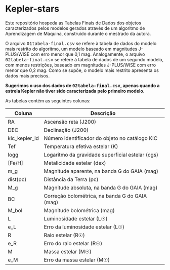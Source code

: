# Kepler-stars
Este repositório hospeda as Tabelas Finais de Dados dos objetos caracterizados pelos modelos gerados através de um algoritmo de Aprendizagem de Máquina, construído durante o mestrado da autora.

O arquivo <kbd>01tabela-final.csv</kbd> se refere à tabela de dados do modelo mais restrito do algoritmo, um modelo baseado em magnitudes J-PLUS/WISE com erro menor que 0,1 mag. Analogamente, o arquivo <kbd>02tabela-final.csv</kbd> se refere à tabela de dados de um segundo modelo, com menos restrições, baseado em magnitudes J-PLUS/WISE com erro menor que 0,2 mag. Como se supõe, o modelo mais restrito apresenta os dados mais precisos. 

**Sugerimos o uso dos dados de <kbd>02tabela-final.csv</kbd>, apenas quando a estrela Kepler não tiver sido caracterizada pelo primeiro modelo.**

As tabelas contém as seguintes colunas:

| Coluna        | Descrição     |
| ------------- | ------------- |
| RA            | Ascensão reta (J200) |
| DEC           | Declinação  (J200)|
| kic_kepler_id | Número identificador do objeto no catálogo KIC |
| Tef           | Temperatura efetiva estelar (K) |
| logg          | Logaritmo da gravidade superficial estelar (cgs) |
| [Fe/H]        | Metalicidade estelar (dex) |
| m_g           | Magnitude aparente, na banda G do GAIA (mag) |
| dist(pc)      | Distância da Terra (pc) |
| M_g           | Magnitude absoluta, na banda G do GAIA (mag) |
| BC            | Correção bolométrica, na banda G do GAIA (mag) |
| M_bol         | Magnitude bolométrica (mag) |
| L             | Luminosidade estelar (L☉) |
| e_L           | Erro da luminosidade estelar (L☉) |
| R             | Raio estelar (R☉) |
| e_R           | Erro do raio estelar (R☉) |
| M             | Massa estelar (M☉) |
| e_M           | Erro da massa estelar (M☉) |
